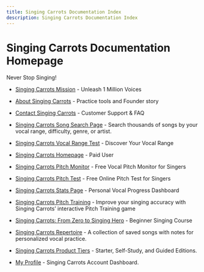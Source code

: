```yaml
---
title: Singing Carrots Documentation Index
description: Singing Carrots Documentation Index
---
```

# Singing Carrots Documentation Homepage

Never Stop Singing!

* [Singing Carrots Mission](https://singingcarrots.com/docs/singing-carrots-mission-page) - Unleash 1 Million Voices

* [About Singing Carrots](https://singingcarrots.com/docs/about-singing-carrots) - Practice tools and Founder story

* [Contact Singing Carrots](https://singingcarrots.com/docs/singing-carrots-contact-page) - Customer Support & FAQ

* [Singing Carrots Song Search Page](https://singingcarrots.com/docs/find-songs-by-vocal-range-or-name) - Search thousands of songs by your vocal range, difficulty, genre, or artist.

* [Singing Carrots Vocal Range Test](https://singingcarrots.com/docs/singing-carrots-vocal-range-test) - Discover Your Vocal Range

* [Singing Carrots Homepage](https://singingcarrots.com/docs/singing-carrots-homepage-paid) - Paid User

* [Singing Carrots Pitch Monitor](https://singingcarrots.com/docs/singing-carrots-pitch-monitor) - Free Vocal Pitch Monitor for Singers

* [Singing Carrots Pitch Test](https://singingcarrots.com/docs/singing-carrots-pitch-test) - Free Online Pitch Test for Singers

* [Singing Carrots Stats Page](https://singingcarrots.com/docs/singing-carrots-stats-page) - Personal Vocal Progress Dashboard

* [Singing Carrots Pitch Training](https://singingcarrots.com/docs/singing-carrots-pitch-training) - Improve your singing accuracy with Singing Carrots’ interactive Pitch Training game

* [Singing Carrots: From Zero to Singing Hero](https://singingcarrots.com/docs/from-zero-to-singing-hero) - Beginner Singing Course

* [Singing Carrots Repertoire](https://singingcarrots.com/docs/singing-carrots-manage-your-vocal-repertoire) - A collection of saved songs with notes for personalized vocal practice.

* [Singing Carrots Product Tiers](https://singingcarrots.com/docs/singing-carrots-product-tiers) - Starter, Self-Study, and Guided Editions.

* [My Profile](https://singingcarrots.com/docs/singing-carrots-my-profile-page) - Singing Carrots Account Dashboard.
